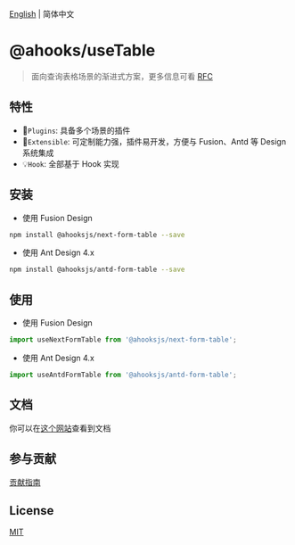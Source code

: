[English](https://github.com/ahooksjs/useTable/blob/master/README.md) | 简体中文

# @ahooks/useTable

> 面向查询表格场景的渐进式方案，更多信息可看 [RFC](https://github.com/alibaba/hooks/issues/465)

## 特性

- 🔗`Plugins`: 具备多个场景的插件
- 🚀`Extensible`: 可定制能力强，插件易开发，方便与 Fusion、Antd 等 Design 系统集成
- 💡`Hook`: 全部基于 Hook 实现

## 安装

- 使用 Fusion Design

```sh
npm install @ahooksjs/next-form-table --save
```

- 使用 Ant Design 4.x

```sh
npm install @ahooksjs/antd-form-table --save
```

## 使用

- 使用 Fusion Design

```js
import useNextFormTable from '@ahooksjs/next-form-table';
```

- 使用 Ant Design 4.x

```js
import useAntdFormTable from '@ahooksjs/antd-form-table';
```

## 文档

你可以在[这个网站](https://usetable-ahooks.js.org/)查看到文档

## 参与贡献

[贡献指南](./CONTRIBUTING.zh-CN.md)

## License

[MIT](./LICENSE)
